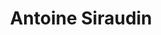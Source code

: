 ---
layout: page
title: Antoine Siraudin
email: antoine.siraudin@log.rwth-aachen.de
email_vis: antoine.siraudin@log.rwth-aachen.de
description: I'm interested in the development of new graph generation models, and their applications to various fields such as molecule generation. My current focus is on diffusion models.
room:
category: PhD Candidates
---